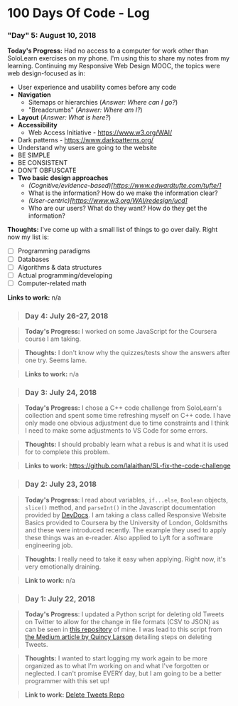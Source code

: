 # 100 Days Of Code - Log

### "Day" 5: August 10, 2018

**Today's Progress:** Had no access to a computer for work other than SoloLearn exercises on my phone. I'm using this to share my notes from my learning. Continuing my Responsive Web Design MOOC, the topics were web design-focused as in:

* User experience and usability comes before any code
* __Navigation__
  * Sitemaps or hierarchies (_Answer: Where can I go?_)
  * "Breadcrumbs" (_Answer: Where am I?_)
* __Layout__ (_Answer: What is here?_)
* __Accessibility__
  * Web Access Initiative - https://www.w3.org/WAI/
* Dark patterns - https://www.darkpatterns.org/
* Understand why users are going to the website
* BE SIMPLE
* BE CONSISTENT
* DON’T OBFUSCATE
* __Two basic design approaches__
  * _(Cognitive/evidence-based)[https://www.edwardtufte.com/tufte/]_
   * What is the information? How do we make the information clear?
  * _(User-centric)[https://www.w3.org/WAI/redesign/ucd]_
   * Who are our users? What do they want? How do they get the information?

**Thoughts:** I've come up with a small list of things to go over daily. Right now my list is:

* [ ] Programming paradigms
* [ ] Databases
* [ ] Algorithms & data structures
* [ ] Actual programming/developing
* [ ] Computer-related math

**Links to work:** n/a

> ### Day 4: July 26-27, 2018

>**Today's Progress:** I worked on some JavaScript for the Coursera course I am taking.

>**Thoughts:** I don't know why the quizzes/tests show the answers after one try. Seems lame.

>**Links to work:** n/a

>### Day 3: July 24, 2018

>**Today's Progress:** I chose a C++ code challenge from SoloLearn's collection and spent some time refreshing myself on C++ code. I have only made one obvious adjustment due to time constraints and I think I need to make some adjustments to VS Code for some errors.

>**Thoughts:** I should probably learn what a rebus is and what it is used for to complete this problem.

>**Links to work:** https://github.com/lalaithan/SL-fix-the-code-challenge

>### Day 2: July 23, 2018

>**Today's Progress**: I read about variables,  `if...else`, `Boolean` objects, `slice()` method, and `parseInt()` in the Javascript documentation provided by [DevDocs](https://http://devdocs.io). I am taking a class called Responsive Website Basics provided to Coursera by the University of London, Goldsmiths and these were introduced recently. The example they used to apply these things was an e-reader. Also applied to Lyft for a software engineering job.

>**Thoughts:** I really need to take it easy when applying. Right now, it's very emotionally draining.

>**Link to work:** n/a

>### Day 1: July 22, 2018

>**Today's Progress**: I updated a Python script for deleting old Tweets on Twitter to allow for the change in file formats (CSV to JSON) as can be seen in [this repository](https://github.com/lalaithan/delete-tweets) of mine. I was lead to this script from [the Medium article by Quincy Larson](https://medium.freecodecamp.org/how-to-delete-your-past-tweets-in-bulk-and-for-free-save-yourself-from-your-past-self-f8844cdbda2) detailing steps on deleting Tweets.

>**Thoughts:** I wanted to start logging my work again to be more organized as to what I'm working on and what I've forgotten or neglected. I can't promise EVERY day, but I am going to be a better programmer with this set up!

>**Link to work:** [Delete Tweets Repo](https://github.com/lalaithan/delete-tweets)
